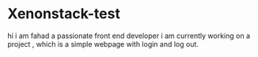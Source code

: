 # Xenonstack-test
hi i am fahad 
a passionate front end developer
i am currently working on a project , which is a simple webpage with login and log out.
